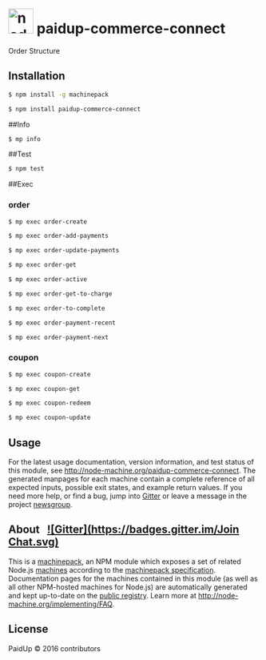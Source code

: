 
<h1>
  <a href="http://node-machine.org" title="Node-Machine public registry"><img alt="node-machine logo" title="Node-Machine Project" src="http://node-machine.org/images/machine-anthropomorph-for-white-bg.png" width="50" /></a>
  paidup-commerce-connect
</h1>

Order Structure


## Installation &nbsp;

```sh
$ npm install -g machinepack
```

```sh
$ npm install paidup-commerce-connect
```

##Info

```sh
$ mp info
```

##Test

```sh
$ npm test
```

##Exec

### order
```sh
$ mp exec order-create

$ mp exec order-add-payments

$ mp exec order-update-payments

$ mp exec order-get

$ mp exec order-active

$ mp exec order-get-to-charge

$ mp exec order-to-complete

$ mp exec order-payment-recent

$ mp exec order-payment-next
```

### coupon
```sh
$ mp exec coupon-create

$ mp exec coupon-get

$ mp exec coupon-redeem

$ mp exec coupon-update
```

## Usage

For the latest usage documentation, version information, and test status of this module, see <a href="http://node-machine.org/paidup-commerce-connect" title="Connect with TDCommerce (for node.js)">http://node-machine.org/paidup-commerce-connect</a>.  The generated manpages for each machine contain a complete reference of all expected inputs, possible exit states, and example return values.  If you need more help, or find a bug, jump into [Gitter](https://gitter.im/node-machine/general) or leave a message in the project [newsgroup](https://groups.google.com/forum/?hl=en#!forum/node-machine).

## About  &nbsp; [![Gitter](https://badges.gitter.im/Join Chat.svg)](https://gitter.im/node-machine/general?utm_source=badge&utm_medium=badge&utm_campaign=pr-badge&utm_content=badge)

This is a [machinepack](http://node-machine.org/machinepacks), an NPM module which exposes a set of related Node.js [machines](http://node-machine.org/spec/machine) according to the [machinepack specification](http://node-machine.org/spec/machinepack).
Documentation pages for the machines contained in this module (as well as all other NPM-hosted machines for Node.js) are automatically generated and kept up-to-date on the <a href="http://node-machine.org" title="Public machine registry for Node.js">public registry</a>.
Learn more at <a href="http://node-machine.org/implementing/FAQ" title="Machine Project FAQ (for implementors)">http://node-machine.org/implementing/FAQ</a>.

## License

PaidUp &copy; 2016 contributors

